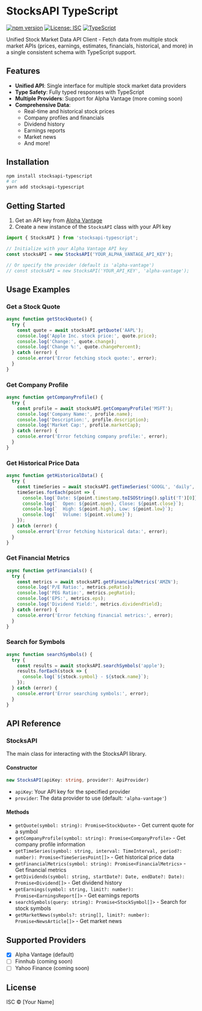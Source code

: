 # StocksAPI TypeScript

[![npm version](https://img.shields.io/npm/v/stocksapi-typescript.svg?style=flat-square)](https://www.npmjs.com/package/stocksapi-typescript)
[![License: ISC](https://img.shields.io/badge/License-ISC-blue.svg?style=flat-square)](https://opensource.org/licenses/ISC)
[![TypeScript](https://img.shields.io/badge/%3C%2F%3E-TypeScript-%230074c1.svg?style=flat-square)](http://www.typescriptlang.org/)

Unified Stock Market Data API Client - Fetch data from multiple stock market APIs (prices, earnings, estimates, financials, historical, and more) in a single consistent schema with TypeScript support.

## Features

- **Unified API**: Single interface for multiple stock market data providers
- **Type Safety**: Fully typed responses with TypeScript
- **Multiple Providers**: Support for Alpha Vantage (more coming soon)
- **Comprehensive Data**:
  - Real-time and historical stock prices
  - Company profiles and financials
  - Dividend history
  - Earnings reports
  - Market news
  - And more!

## Installation

```bash
npm install stocksapi-typescript
# or
yarn add stocksapi-typescript
```

## Getting Started

1. Get an API key from [Alpha Vantage](https://www.alphavantage.co/support/#api-key)
2. Create a new instance of the `StocksAPI` class with your API key

```typescript
import { StocksAPI } from 'stocksapi-typescript';

// Initialize with your Alpha Vantage API key
const stocksAPI = new StocksAPI('YOUR_ALPHA_VANTAGE_API_KEY');

// Or specify the provider (default is 'alpha-vantage')
// const stocksAPI = new StocksAPI('YOUR_API_KEY', 'alpha-vantage');
```

## Usage Examples

### Get a Stock Quote

```typescript
async function getStockQuote() {
  try {
    const quote = await stocksAPI.getQuote('AAPL');
    console.log('Apple Inc. stock price:', quote.price);
    console.log('Change:', quote.change);
    console.log('Change %:', quote.changePercent);
  } catch (error) {
    console.error('Error fetching stock quote:', error);
  }
}
```

### Get Company Profile

```typescript
async function getCompanyProfile() {
  try {
    const profile = await stocksAPI.getCompanyProfile('MSFT');
    console.log('Company Name:', profile.name);
    console.log('Description:', profile.description);
    console.log('Market Cap:', profile.marketCap);
  } catch (error) {
    console.error('Error fetching company profile:', error);
  }
}
```

### Get Historical Price Data

```typescript
async function getHistoricalData() {
  try {
    const timeSeries = await stocksAPI.getTimeSeries('GOOGL', 'daily', 30);
    timeSeries.forEach(point => {
      console.log(`Date: ${point.timestamp.toISOString().split('T')[0]}`);
      console.log(`  Open: ${point.open}, Close: ${point.close}`);
      console.log(`  High: ${point.high}, Low: ${point.low}`);
      console.log(`  Volume: ${point.volume}`);
    });
  } catch (error) {
    console.error('Error fetching historical data:', error);
  }
}
```

### Get Financial Metrics

```typescript
async function getFinancials() {
  try {
    const metrics = await stocksAPI.getFinancialMetrics('AMZN');
    console.log('P/E Ratio:', metrics.peRatio);
    console.log('PEG Ratio:', metrics.pegRatio);
    console.log('EPS:', metrics.eps);
    console.log('Dividend Yield:', metrics.dividendYield);
  } catch (error) {
    console.error('Error fetching financial metrics:', error);
  }
}
```

### Search for Symbols

```typescript
async function searchSymbols() {
  try {
    const results = await stocksAPI.searchSymbols('apple');
    results.forEach(stock => {
      console.log(`${stock.symbol} - ${stock.name}`);
    });
  } catch (error) {
    console.error('Error searching symbols:', error);
  }
}
```

## API Reference

### StocksAPI

The main class for interacting with the StocksAPI library.

#### Constructor

```typescript
new StocksAPI(apiKey: string, provider?: ApiProvider)
```

- `apiKey`: Your API key for the specified provider
- `provider`: The data provider to use (default: `'alpha-vantage'`)

#### Methods

- `getQuote(symbol: string): Promise<StockQuote>` - Get current quote for a symbol
- `getCompanyProfile(symbol: string): Promise<CompanyProfile>` - Get company profile information
- `getTimeSeries(symbol: string, interval: TimeInterval, period?: number): Promise<TimeSeriesPoint[]>` - Get historical price data
- `getFinancialMetrics(symbol: string): Promise<FinancialMetrics>` - Get financial metrics
- `getDividends(symbol: string, startDate?: Date, endDate?: Date): Promise<Dividend[]>` - Get dividend history
- `getEarnings(symbol: string, limit?: number): Promise<EarningsReport[]>` - Get earnings reports
- `searchSymbols(query: string): Promise<StockSymbol[]>` - Search for stock symbols
- `getMarketNews(symbols?: string[], limit?: number): Promise<NewsArticle[]>` - Get market news

## Supported Providers

- [x] Alpha Vantage (default)
- [ ] Finnhub (coming soon)
- [ ] Yahoo Finance (coming soon)

## License

ISC © [Your Name]

